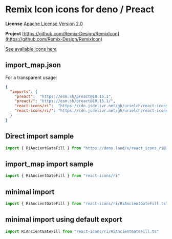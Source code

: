 # Remix Icon icons for deno / Preact

**License** [Apache License Version 2.0](http://www.apache.org/licenses/)

**Project** [https://github.com/Remix-Design/RemixIcon](https://github.com/Remix-Design/RemixIcon)

[See available icons here](https://react-icons.github.io/react-icons/icons?name=ri)

## import_map.json

For a transparent usage:

```json
{
  "imports": {
    "preact":  "https://esm.sh/preact@10.15.1",
    "preact/": "https://esm.sh/preact@10.15.1/",
    "react-icons/ri":  "https://cdn.jsdelivr.net/gh/urielch/react-icons-ri@1.0.5/mod.ts",
    "react-icons/ri/": "https://cdn.jsdelivr.net/gh/urielch/react-icons-ri@1.0.5/ico/",
  }
}
```

## Direct import sample

```ts
import { RiAncientGateFill } from "https://deno.land/x/react_icons_ri@1.0.5/mod.ts"
```

## import_map import sample

```ts
import { RiAncientGateFill } from "react-icons/ri"
```

## minimal import

```ts
import { RiAncientGateFill } from "react-icons/ri/RiAncientGateFill.ts"
```

## minimal import using default export

```ts
import RiAncientGateFill from "react-icons/ri/RiAncientGateFill.ts"
```

